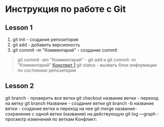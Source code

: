 # Инструкция по работе с Git
## Lesson 1
1. git init - создание репозитория
2. git add - добавить версионость
3. git commit -m "Комментарий" - создание commit
> git commit -am "Комментарий" - git add и git commit -m "Комментарий"
[Конспект 1](https://habr.com/ru/articles/541258/ "Конспект 1")
git status - вызвать блок информации по состоянию репозитория

## Lesson 2
git branch - проверить все ветки
git checkout название ветки - переход на ветку
git branch Название - создание ветки
git branch -b название ветки - создание ветки и переход на нее
git merge название- сохранение с одной ветки (название) на действующую
git log —graph - просмотр изменений по веткам
Конфликт: